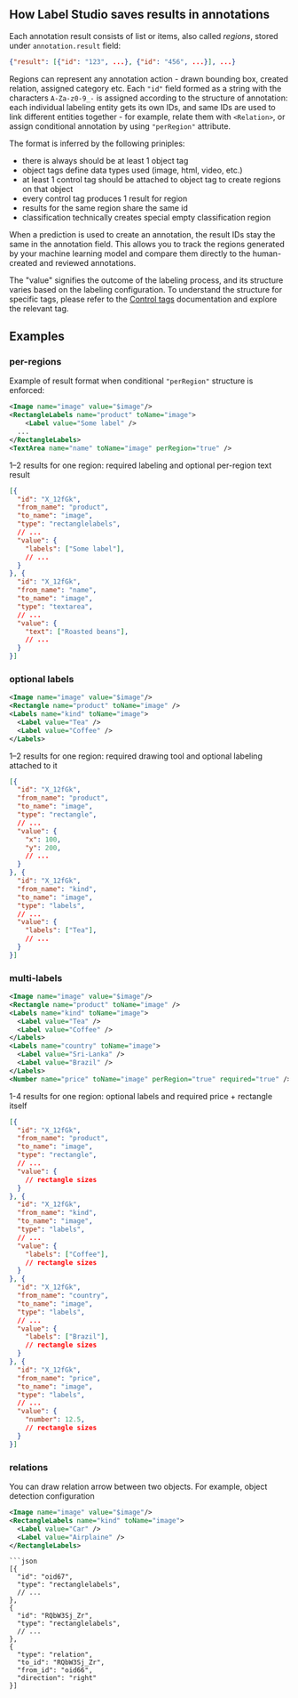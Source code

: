 ## How Label Studio saves results in annotations

Each annotation result consists of list or items, also called _regions_, stored under `annotation.result` field:
```json
{"result": [{"id": "123", ...}, {"id": "456", ...}], ...}
```
Regions can represent any annotation action - drawn bounding box, created relation, assigned category etc. Each `"id"` field formed as a string with the characters `A-Za-z0-9_-` is assigned according to the structure of annotation: each individual labeling entity gets its own IDs, and same IDs are used to link different entities together - for example, relate them with `<Relation>`, or assign conditional annotation by using `"perRegion"` attribute.

The format is inferred by the following priniples:
- there is always should be at least 1 object tag
- object tags define data types used (image, html, video, etc.)
- at least 1 control tag should be attached to object tag to create regions on that object
- every control tag produces 1 result for region
- results for the same region share the same id
- classification technically creates special empty classification region

When a prediction is used to create an annotation, the result IDs stay the same in the annotation field. This allows you to track the regions generated by your machine learning model and compare them directly to the human-created and reviewed annotations.

The "value" signifies the outcome of the labeling process, and its structure varies based on the labeling configuration. To understand the structure for specific tags, please refer to the [Control tags](https://labelstud.io/tags) documentation and explore the relevant tag.

## Examples


### per-regions
Example of result format when conditional `"perRegion"` structure is enforced:

```xml
<Image name="image" value="$image"/>
<RectangleLabels name="product" toName="image">
	<Label value="Some label" />
  ...
</RectangleLabels>
<TextArea name="name" toName="image" perRegion="true" />
```

1–2 results for one region: required labeling and optional per-region text result

```json
[{
  "id": "X_12fGk",
  "from_name": "product",
  "to_name": "image",
  "type": "rectanglelabels",
  // ...
  "value": {
    "labels": ["Some label"],
    // ...
  }
}, {
  "id": "X_12fGk",
  "from_name": "name",
  "to_name": "image",
  "type": "textarea",
  // ...
  "value": {
    "text": ["Roasted beans"],
    // ...
  }
}]
```

### optional labels

```xml
<Image name="image" value="$image"/>
<Rectangle name="product" toName="image" />
<Labels name="kind" toName="image">
  <Label value="Tea" />
  <Label value="Coffee" />
</Labels>
```

1–2 results for one region: required drawing tool and optional labeling attached to it

```json
[{
  "id": "X_12fGk",
  "from_name": "product",
  "to_name": "image",
  "type": "rectangle",
  // ...
  "value": {
    "x": 100,
    "y": 200,
    // ...
  }
}, {
  "id": "X_12fGk",
  "from_name": "kind",
  "to_name": "image",
  "type": "labels",
  // ...
  "value": {
    "labels": ["Tea"],
    // ...
  }
}]
```

### multi-labels

```xml
<Image name="image" value="$image"/>
<Rectangle name="product" toName="image" />
<Labels name="kind" toName="image">
  <Label value="Tea" />
  <Label value="Coffee" />
</Labels>
<Labels name="country" toName="image">
  <Label value="Sri-Lanka" />
  <Label value="Brazil" />
</Labels>
<Number name="price" toName="image" perRegion="true" required="true" />
```

1-4 results for one region: optional labels and required price + rectangle itself

```json
[{
  "id": "X_12fGk",
  "from_name": "product",
  "to_name": "image",
  "type": "rectangle",
  // ...
  "value": {
    // rectangle sizes
  }
}, {
  "id": "X_12fGk",
  "from_name": "kind",
  "to_name": "image",
  "type": "labels",
  // ...
  "value": {
    "labels": ["Coffee"],
    // rectangle sizes
  }
}, {
  "id": "X_12fGk",
  "from_name": "country",
  "to_name": "image",
  "type": "labels",
  // ...
  "value": {
    "labels": ["Brazil"],
    // rectangle sizes
  }
}, {
  "id": "X_12fGk",
  "from_name": "price",
  "to_name": "image",
  "type": "labels",
  // ...
  "value": {
    "number": 12.5,
    // rectangle sizes
  }
}]
```
### relations
You can draw relation arrow between two objects. For example, object detection configuration
```xml
<Image name="image" value="$image"/>
<RectangleLabels name="kind" toName="image">
  <Label value="Car" />
  <Label value="Airplaine" />
</RectangleLabels>
```
```
```json
[{
  "id": "oid67",
  "type": "rectanglelabels",
  // ...
},
{
  "id": "RQbW3Sj_Zr",
  "type": "rectanglelabels",
  // ...
},
{
  "type": "relation",
  "to_id": "RQbW3Sj_Zr",
  "from_id": "oid66",
  "direction": "right"
}]
```
